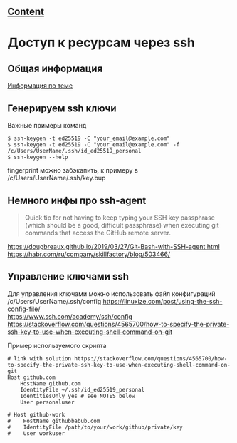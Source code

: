 ## [Content](../contents.md)

# Доступ к ресурсам через ssh

## Общая информация
[Информация по теме](https://docs.github.com/ru/authentication/connecting-to-github-with-ssh/generating-a-new-ssh-key-and-adding-it-to-the-ssh-agent)

## Генерируем ssh ключи

Важные примеры команд
```
$ ssh-keygen -t ed25519 -C "your_email@example.com"
$ ssh-keygen -t ed25519 -C "your_email@example.com" -f /c/Users/UserName/.ssh/id_ed25519_personal
$ ssh-keygen --help
```
fingerprint можно забэкапить, к примеру в /c/Users/UserName/.ssh/key.bup

## Немного инфы про ssh-agent  

> Quick tip for not having to keep typing your SSH key passphrase (which should be a good, difficult passphrase) when executing git commands that access the GitHub remote server.

https://dougbreaux.github.io/2019/03/27/Git-Bash-with-SSH-agent.html  
https://habr.com/ru/company/skillfactory/blog/503466/  


## Управление ключами ssh
Для управления ключами можно использовать файл конфигураций /c/Users/UserName/.ssh/config
https://linuxize.com/post/using-the-ssh-config-file/  
https://www.ssh.com/academy/ssh/config  
https://stackoverflow.com/questions/4565700/how-to-specify-the-private-ssh-key-to-use-when-executing-shell-command-on-git

Пример используемого скрипта
````
# link with solution https://stackoverflow.com/questions/4565700/how-to-specify-the-private-ssh-key-to-use-when-executing-shell-command-on-git
Host github.com
    HostName github.com
    IdentityFile ~/.ssh/id_ed25519_personal
    IdentitiesOnly yes # see NOTES below
    User personaluser

# Host github-work
#    HostName githubbabub.com
#    IdentityFile /path/to/your/work/github/private/key
#    User workuser
````



